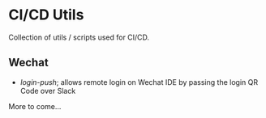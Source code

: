 # CI/CD Utils

Collection of utils / scripts used for CI/CD.

## Wechat

- *login-push*; allows remote login on Wechat IDE by passing the login QR Code over Slack

More to come...


